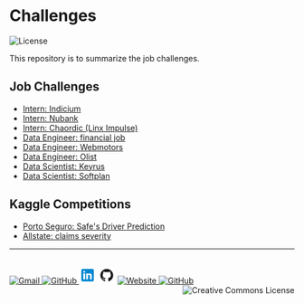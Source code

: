 # Challenges
![License](https://img.shields.io/badge/Code%20License-MIT-blue.svg)

This repository is to summarize the job challenges.

## Job Challenges
- [Intern: Indicium](https://github.com/brunocampos01/challenge-indicium)
- [Intern: Nubank](https://github.com/brunocampos01/challenge-nubank)
- [Intern: Chaordic (Linx Impulse)](https://github.com/brunocampos01/challenge-chaordic)
- [Data Engineer: financial job](https://github.com/brunocampos01/challenge-back-end)
- [Data Engineer: Webmotors](https://github.com/brunocampos01/challenge-webmotors-data-engineer)
- [Data Engineer: Olist](https://github.com/olist/work-at-olist-data)
- [Data Scientist: Keyrus](https://github.com/brunocampos01/challenge-keyrus)
- [Data Scientist: Softplan](https://github.com/brunocampos01/predicting-retail-churn-with-azure-ml-studio)

## Kaggle Competitions
- [Porto Seguro: Safe's Driver Prediction](https://github.com/brunocampos01/porto-seguro-safe-driver-prediction)
- [Allstate: claims severity](https://github.com/brunocampos01/allstate-claims-severity)

---

<p  align="left">
<br/>
<a href="mailto:brunocampos01@gmail.com" target="_blank"><img src="https://github.com/brunocampos01/devops/blob/master/images/email.png" alt="Gmail" width="30">
</a>
<a href="https://stackoverflow.com/users/8329698/bruno-campos" target="_blank"><img src="https://github.com/brunocampos01/devops/blob/master/images/stackoverflow.png" alt="GitHub" width="30">
</a>
<a href="https://www.linkedin.com/in/brunocampos01" target="_blank"><img src="https://github.com/brunocampos01/devops/blob/master/images/linkedin.png" alt="LinkedIn" width="30"></a>
<a href="https://github.com/brunocampos01" target="_blank"><img src="https://github.com/brunocampos01/devops/blob/master/images/github.png" alt="GitHub" width="30"></a>
<a href="https://brunocampos01.netlify.app/" target="_blank"><img src="https://github.com/brunocampos01/devops/blob/master/images/blog.png" alt="Website" width="30">
</a>
<a href="https://medium.com/@brunocampos01" target="_blank"><img src="https://github.com/brunocampos01/devops/blob/master/images/medium.png" alt="GitHub" width="30">
</a>
<a rel="license" href="http://creativecommons.org/licenses/by-sa/4.0/"><img alt="Creative Commons License" style="border-width:0" src="https://i.creativecommons.org/l/by-sa/4.0/88x31.png",  align="right" /></a><br/>
</p>
